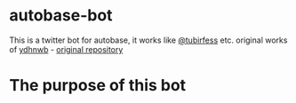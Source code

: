 # autobase-bot
This is a twitter bot for autobase, it works like [@tubirfess](https://twitter.com/tubirfess) etc.
original works of [ydhnwb](https://github.com/ydhnwb) - [original repository](https://github.com/ydhnwb/autodm_base)

# The purpose of this bot

